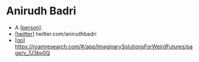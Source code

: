 # Anirudh Badri

- A [[person]].
- [[twitter]] twitter.com/anirudhbadri
- [[go]] https://roamresearch.com/#/app/ImaginarySolutionsForWeirdFutures/page/v_7J3bv0Q


[//begin]: # "Autogenerated link references for markdown compatibility"
[person]: person "Person"
[twitter]: twitter "Twitter"
[go]: go "Go"
[//end]: # "Autogenerated link references"